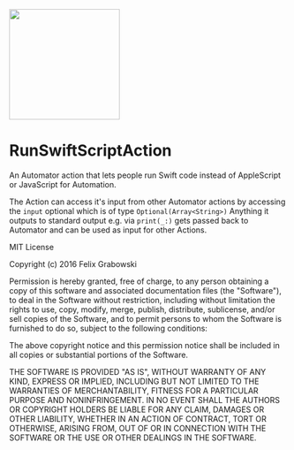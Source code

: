 <img src="https://github.com/nemesit/RunSwiftScriptAction/blob/master/Run%20Swift%20Script/SwiftScript.icns?raw=true" width="200">

# RunSwiftScriptAction
An Automator action that lets people run Swift code instead of AppleScript or JavaScript for Automation.

The Action can access it's input from other Automator actions by accessing the `input` optional which is of type `Optional(Array<String>)`
Anything it outputs to standard output e.g. via `print(_:)` gets passed back to Automator and can be used as input for other Actions.







  
  
  
  
  
  
  
  
MIT License

Copyright (c) 2016 Felix Grabowski

Permission is hereby granted, free of charge, to any person obtaining a copy
of this software and associated documentation files (the "Software"), to deal
in the Software without restriction, including without limitation the rights
to use, copy, modify, merge, publish, distribute, sublicense, and/or sell
copies of the Software, and to permit persons to whom the Software is
furnished to do so, subject to the following conditions:

The above copyright notice and this permission notice shall be included in all
copies or substantial portions of the Software.

THE SOFTWARE IS PROVIDED "AS IS", WITHOUT WARRANTY OF ANY KIND, EXPRESS OR
IMPLIED, INCLUDING BUT NOT LIMITED TO THE WARRANTIES OF MERCHANTABILITY,
FITNESS FOR A PARTICULAR PURPOSE AND NONINFRINGEMENT. IN NO EVENT SHALL THE
AUTHORS OR COPYRIGHT HOLDERS BE LIABLE FOR ANY CLAIM, DAMAGES OR OTHER
LIABILITY, WHETHER IN AN ACTION OF CONTRACT, TORT OR OTHERWISE, ARISING FROM,
OUT OF OR IN CONNECTION WITH THE SOFTWARE OR THE USE OR OTHER DEALINGS IN THE
SOFTWARE.
